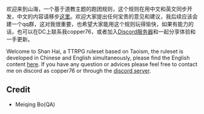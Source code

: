 欢迎来到山海，一个基于道教主题的跑团规则，这个规则在用中文和英文同步开发，中文的内容请移步[这里](https://github.com/Copper76/Tao/tree/main/%E4%B8%AD%E6%96%87)。欢迎大家提出任何宝贵的意见和建议，我后续应该会建一个qq群，这对我很重要，也希望大家能用这个规则玩得愉快，如果有能力的话，也可以在DC上联系我copper76，或者加入[Discord服务器](https://discord.gg/KkXSdZ3UFT)和一起分享体验和一手更新。

Welcome to Shan Hai, a TTRPG ruleset based on Taoism, the ruleset is developed in Chinese and English simultaneously, please find the English content [here](https://github.com/Copper76/Tao/tree/main/English). If you have any question or advices please feel free to contact me on discord as copper76 or through the [discord server](https://discord.gg/KkXSdZ3UFT).

## Credit
- Meiqing Bo(QA)
